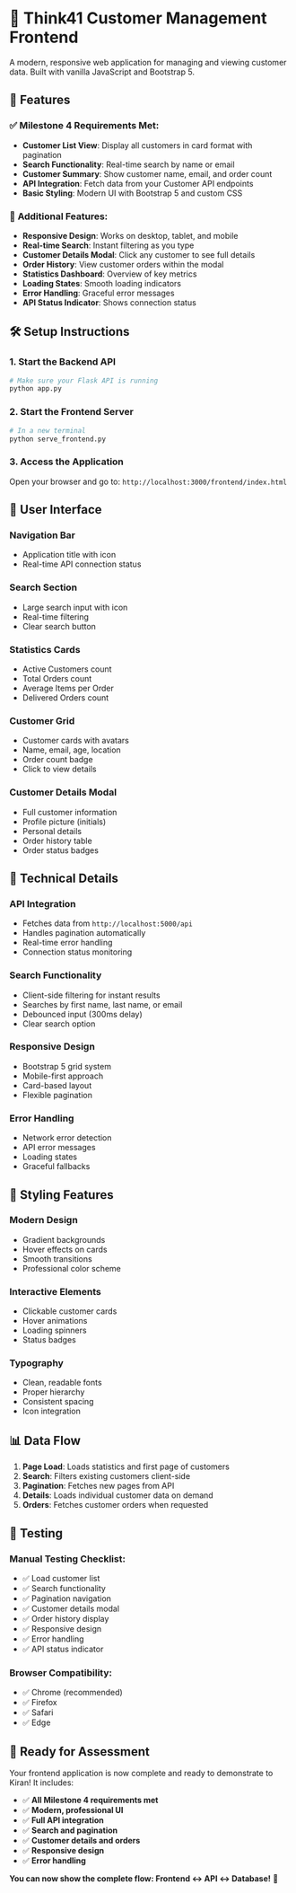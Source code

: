 # 🎨 Think41 Customer Management Frontend

A modern, responsive web application for managing and viewing customer data. Built with vanilla JavaScript and Bootstrap 5.

## 🚀 Features

### ✅ **Milestone 4 Requirements Met:**
- **Customer List View**: Display all customers in card format with pagination
- **Search Functionality**: Real-time search by name or email
- **Customer Summary**: Show customer name, email, and order count
- **API Integration**: Fetch data from your Customer API endpoints
- **Basic Styling**: Modern UI with Bootstrap 5 and custom CSS

### 🎯 **Additional Features:**
- **Responsive Design**: Works on desktop, tablet, and mobile
- **Real-time Search**: Instant filtering as you type
- **Customer Details Modal**: Click any customer to see full details
- **Order History**: View customer orders within the modal
- **Statistics Dashboard**: Overview of key metrics
- **Loading States**: Smooth loading indicators
- **Error Handling**: Graceful error messages
- **API Status Indicator**: Shows connection status

## 🛠️ Setup Instructions

### 1. Start the Backend API
```bash
# Make sure your Flask API is running
python app.py
```

### 2. Start the Frontend Server
```bash
# In a new terminal
python serve_frontend.py
```

### 3. Access the Application
Open your browser and go to: `http://localhost:3000/frontend/index.html`

## 📱 User Interface

### **Navigation Bar**
- Application title with icon
- Real-time API connection status

### **Search Section**
- Large search input with icon
- Real-time filtering
- Clear search button

### **Statistics Cards**
- Active Customers count
- Total Orders count
- Average Items per Order
- Delivered Orders count

### **Customer Grid**
- Customer cards with avatars
- Name, email, age, location
- Order count badge
- Click to view details

### **Customer Details Modal**
- Full customer information
- Profile picture (initials)
- Personal details
- Order history table
- Order status badges

## 🔧 Technical Details

### **API Integration**
- Fetches data from `http://localhost:5000/api`
- Handles pagination automatically
- Real-time error handling
- Connection status monitoring

### **Search Functionality**
- Client-side filtering for instant results
- Searches by first name, last name, or email
- Debounced input (300ms delay)
- Clear search option

### **Responsive Design**
- Bootstrap 5 grid system
- Mobile-first approach
- Card-based layout
- Flexible pagination

### **Error Handling**
- Network error detection
- API error messages
- Loading states
- Graceful fallbacks

## 🎨 Styling Features

### **Modern Design**
- Gradient backgrounds
- Hover effects on cards
- Smooth transitions
- Professional color scheme

### **Interactive Elements**
- Clickable customer cards
- Hover animations
- Loading spinners
- Status badges

### **Typography**
- Clean, readable fonts
- Proper hierarchy
- Consistent spacing
- Icon integration

## 📊 Data Flow

1. **Page Load**: Loads statistics and first page of customers
2. **Search**: Filters existing customers client-side
3. **Pagination**: Fetches new pages from API
4. **Details**: Loads individual customer data on demand
5. **Orders**: Fetches customer orders when requested

## 🧪 Testing

### **Manual Testing Checklist:**
- ✅ Load customer list
- ✅ Search functionality
- ✅ Pagination navigation
- ✅ Customer details modal
- ✅ Order history display
- ✅ Responsive design
- ✅ Error handling
- ✅ API status indicator

### **Browser Compatibility:**
- ✅ Chrome (recommended)
- ✅ Firefox
- ✅ Safari
- ✅ Edge

## 🚀 Ready for Assessment

Your frontend application is now complete and ready to demonstrate to Kiran! It includes:

- ✅ **All Milestone 4 requirements met**
- ✅ **Modern, professional UI**
- ✅ **Full API integration**
- ✅ **Search and pagination**
- ✅ **Customer details and orders**
- ✅ **Responsive design**
- ✅ **Error handling**

**You can now show the complete flow: Frontend ↔ API ↔ Database!** 🎉 